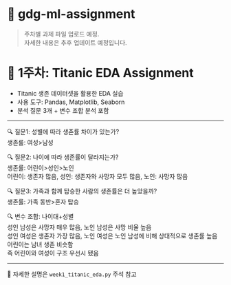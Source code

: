 # 📂 gdg-ml-assignment

> 주차별 과제 파일 업로드 예정.  
> 자세한 내용은 추후 업데이트 예정입니다.


# 🚢 1주차: Titanic EDA Assignment

- Titanic 생존 데이터셋을 활용한 EDA 실습
- 사용 도구: Pandas, Matplotlib, Seaborn
- 분석 질문 3개 + 변수 조합 분석 포함

---

🔍 질문1: 성별에 따라 생존률 차이가 있는가?<br>
생존룰: 여성>남성

🔍 질문2: 나이에 따라 생존률이 달라지는가?<br>
생존률: 어린이>성인>노인<br>
어린이: 생존자 많음, 성인: 생존자와 사망자 모두 많음, 노인: 사망자 많음

🔍 질문3: 가족과 함께 탑승한 사람의 생존률은 더 높았을까?<br>
생존률: 가족 동반>혼자 탑승

🔍 변수 조합: 나이대+성별<br>
성인 남성은 사망자 매우 많음, 노인 남성은 사망 비율 높음<br>
성인 여성은 생존자 가장 많음, 노인 여성은 노인 남성에 비해 상대적으로 생존률 높음<br>
어린이는 남녀 생존 비슷함<br>
즉 어린이와 여성이 구조 우선시 됐음

---

🔗 자세한 설명은 `week1_titanic_eda.py` 주석 참고
